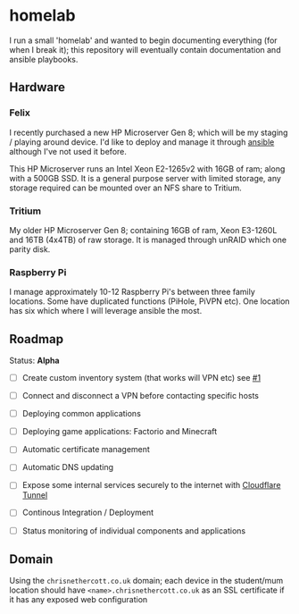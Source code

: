 # homelab
I run a small 'homelab' and wanted to begin documenting everything (for when I break it); this repository will eventually contain documentation and ansible playbooks.

## Hardware

### Felix

I recently purchased a new HP Microserver Gen 8; which will be my staging / playing around device. I'd like to deploy and manage it through [ansible](https://www.ansible.com/) although I've not used it before.

This HP Microserver runs an Intel Xeon E2-1265v2 with 16GB of ram; along with a 500GB SSD. It is a general purpose server with limited storage, any storage required can be mounted over an NFS share to Tritium.

### Tritium

My older HP Microserver Gen 8; containing 16GB of ram, Xeon E3-1260L and 16TB (4x4TB) of raw storage. It is managed through unRAID which one parity disk.

### Raspberry Pi

I manage approximately 10-12 Raspberry Pi's between three family locations. Some have duplicated functions (PiHole, PiVPN etc). One location has six which where I will leverage ansible the most.

## Roadmap

Status: **Alpha**

- [ ] Create custom inventory system (that works will VPN etc) see [#1](https://github.com/chriscn/homelab/issues/1)
- [ ] Connect and disconnect a VPN before contacting specific hosts

- [ ] Deploying common applications
- [ ] Deploying game applications: Factorio and Minecraft
- [ ] Automatic certificate management
- [ ] Automatic DNS updating
- [ ] Expose some internal services securely to the internet with [Cloudflare Tunnel](https://www.cloudflare.com/products/tunnel/)
- [ ] Continous Integration / Deployment
- [ ] Status monitoring of individual components and applications

## Domain

Using the `chrisnethercott.co.uk` domain; each device in the student/mum location should have `<name>.chrisnethercott.co.uk` as an SSL certificate if it has any exposed web configuration
